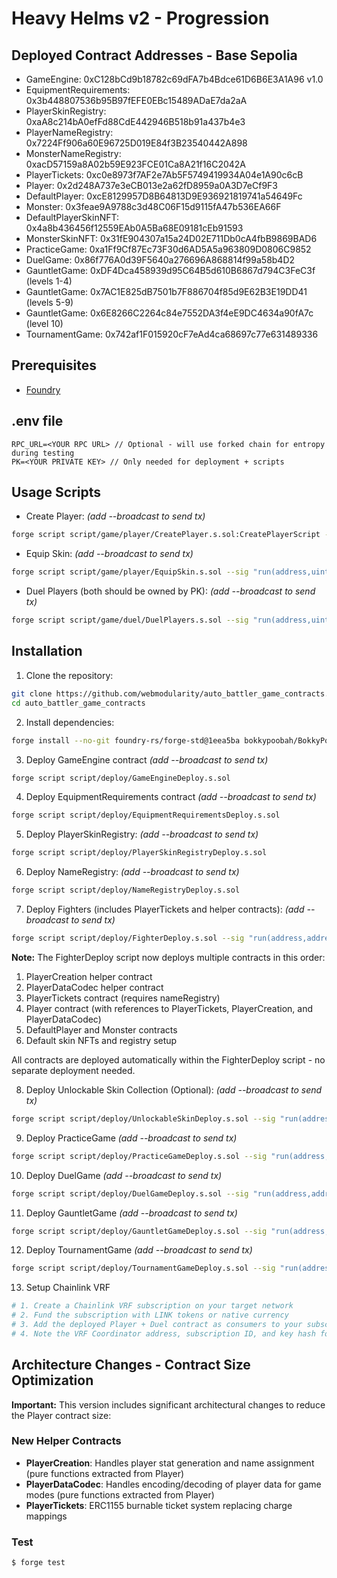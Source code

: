 # Heavy Helms v2 - Progression

## Deployed Contract Addresses - Base Sepolia

- GameEngine: 0xC128bCd9b18782c69dFA7b4Bdce61D6B6E3A1A96 v1.0
- EquipmentRequirements: 0x3b448807536b95B97fEFE0EBc15489ADaE7da2aA
- PlayerSkinRegistry: 0xaA8c214bA0efFd88CdE442946B518b91a437b4e3
- PlayerNameRegistry: 0x7224Ff906a60E96725D019E84f3B23540442A898
- MonsterNameRegistry: 0xacD57159a8A02b59E923FCE01Ca8A21f16C2042A
- PlayerTickets: 0xc0e8973f7AF2e7Ab5F5749419934A04e1A90c6cB
- Player: 0x2d248A737e3eCB013e2a62fD8959a0A3D7eCf9F3
- DefaultPlayer: 0xcE8129957D8B64813D9E936921819741a54649Fc
- Monster: 0x3feae9A9788c3d48C06F15d9115fA47b536EA66F
- DefaultPlayerSkinNFT: 0x4a8b436456f12559EAb0A5Ba68E09181cEb91593
- MonsterSkinNFT: 0x31fE904307a15a24D02E711Db0cA4fbB9869BAD6
- PracticeGame: 0xa1Ff9Cf87Ec73F30d6AD5A5a963809D0806C9852
- DuelGame: 0x86f776A0d39F5640a276696A868814f99a58b4D2
- GauntletGame: 0xDF4Dca458939d95C64B5d610B6867d794C3FeC3f (levels 1-4)
- GauntletGame: 0x7AC1E825dB7501b7F886704f85d9E62B3E19DD41 (levels 5-9)
- GauntletGame: 0x6E8266C2264c84e7552DA3f4eE9DC4634a90fA7c (level 10)
- TournamentGame: 0x742af1F015920cF7eAd4ca68697c77e631489336

## Prerequisites

- [Foundry](https://book.getfoundry.sh/getting-started/installation.html)

## .env file

```
RPC_URL=<YOUR RPC URL> // Optional - will use forked chain for entropy during testing
PK=<YOUR PRIVATE KEY> // Only needed for deployment + scripts
```

## Usage Scripts

- Create Player: _(add --broadcast to send tx)_

```bash
forge script script/game/player/CreatePlayer.s.sol:CreatePlayerScript --sig "run(address,bool)" <PLAYER_CONTRACT_ADDRESS> <IS_FEMALE>
```

- Equip Skin: _(add --broadcast to send tx)_

```bash
forge script script/game/player/EquipSkin.s.sol --sig "run(address,uint32,uint32,uint16)" <PLAYER_CONTRACT_ADDRESS> <PLAYER_ID> <SKIN_INDEX> <TOKEN_ID>
```

- Duel Players (both should be owned by PK): _(add --broadcast to send tx)_

```bash
forge script script/game/duel/DuelPlayers.s.sol --sig "run(address,uint32,uint32)" <DUEL_GAME_ADDRESS> <CHALLENGER_ID> <DEFENDER_ID>
```

## Installation

1. Clone the repository:

```bash
git clone https://github.com/webmodularity/auto_battler_game_contracts.git
cd auto_battler_game_contracts
```

2. Install dependencies:

```bash
forge install --no-git foundry-rs/forge-std@1eea5ba bokkypoobah/BokkyPooBahsDateTimeLibrary@1dc26f9 vectorized/solady@v0.1.24 smartcontractkit/chainlink-evm@v0.3.2 OpenZeppelin/openzeppelin-contracts@v4.9.6
```

3. Deploy GameEngine contract _(add --broadcast to send tx)_

```bash
forge script script/deploy/GameEngineDeploy.s.sol
```

4. Deploy EquipmentRequirements contract _(add --broadcast to send tx)_

```bash
forge script script/deploy/EquipmentRequirementsDeploy.s.sol
```

5. Deploy PlayerSkinRegistry: _(add --broadcast to send tx)_

```bash
forge script script/deploy/PlayerSkinRegistryDeploy.s.sol
```

6. Deploy NameRegistry: _(add --broadcast to send tx)_

```bash
forge script script/deploy/NameRegistryDeploy.s.sol
```

7. Deploy Fighters (includes PlayerTickets and helper contracts): _(add --broadcast to send tx)_

```bash
forge script script/deploy/FighterDeploy.s.sol --sig "run(address,address,address,address,address,uint256,bytes32)" <SKIN_REGISTRY_ADDRESS> <PLAYER_NAME_REGISTRY_ADDRESS> <MONSTER_NAME_REGISTRY_ADDRESS> <EQUIPMENT_REQUIREMENTS_ADDRESS> <VRF_COORDINATOR> <SUBSCRIPTION_ID> <KEY_HASH>
```

**Note:** The FighterDeploy script now deploys multiple contracts in this order:

1. PlayerCreation helper contract
2. PlayerDataCodec helper contract
3. PlayerTickets contract (requires nameRegistry)
4. Player contract (with references to PlayerTickets, PlayerCreation, and PlayerDataCodec)
5. DefaultPlayer and Monster contracts
6. Default skin NFTs and registry setup

All contracts are deployed automatically within the FighterDeploy script - no separate deployment needed.

8. Deploy Unlockable Skin Collection (Optional): _(add --broadcast to send tx)_

```bash
forge script script/deploy/UnlockableSkinDeploy.s.sol --sig "run(address)" <SKIN_REGISTRY_ADDRESS>
```

9. Deploy PracticeGame _(add --broadcast to send tx)_

```bash
forge script script/deploy/PracticeGameDeploy.s.sol --sig "run(address,address,address,address)" <GAME_ENGINE_ADDRESS> <PLAYER_CONTRACT_ADDRESS> <DEFAULT_PLAYER_CONTRACT_ADDRESS> <MONSTER_CONTRACT_ADDRESS>
```

10. Deploy DuelGame _(add --broadcast to send tx)_

```bash
forge script script/deploy/DuelGameDeploy.s.sol --sig "run(address,address,address,address,uint256,bytes32)" <GAME_ENGINE_ADDRESS> <PLAYER_CONTRACT_ADDRESS> <PLAYER_TICKETS_ADDRESS> <VRF_COORDINATOR> <SUBSCRIPTION_ID> <KEY_HASH>
```

11. Deploy GauntletGame _(add --broadcast to send tx)_

```bash
forge script script/deploy/GauntletGameDeploy.s.sol --sig "run(address,address,address,address)" <GAME_ENGINE_ADDRESS> <PLAYER_CONTRACT_ADDRESS> <DEFAULT_PLAYER_CONTRACT_ADDRESS> <PLAYER_TICKETS_ADDRESS>
```

12. Deploy TournamentGame _(add --broadcast to send tx)_

```bash
forge script script/deploy/TournamentGameDeploy.s.sol --sig "run(address,address,address,address)" <GAME_ENGINE_ADDRESS> <PLAYER_CONTRACT_ADDRESS> <DEFAULT_PLAYER_CONTRACT_ADDRESS> <PLAYER_TICKETS_ADDRESS>
```

13. Setup Chainlink VRF

```bash
# 1. Create a Chainlink VRF subscription on your target network
# 2. Fund the subscription with LINK tokens or native currency
# 3. Add the deployed Player + Duel contract as consumers to your subscription
# 4. Note the VRF Coordinator address, subscription ID, and key hash for deployments
```

## Architecture Changes - Contract Size Optimization

**Important:** This version includes significant architectural changes to reduce the Player contract size:

### New Helper Contracts

- **PlayerCreation**: Handles player stat generation and name assignment (pure functions extracted from Player)
- **PlayerDataCodec**: Handles encoding/decoding of player data for game modes (pure functions extracted from Player)
- **PlayerTickets**: ERC1155 burnable ticket system replacing charge mappings

### Test

```shell
$ forge test
```
